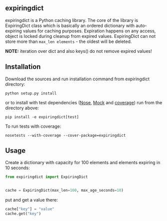 expiringdict
------------

expiringdict is a Python caching library. The core of the library is ExpiringDict class which is basically an ordered
dictionary with auto-expiring values for caching purposes. Expiration happens on any access, object is locked during
cleanup from expired values. ExpiringDict can not store more than `max_len elements` - the oldest will be deleted.

**NOTE:** iteration over dict and also keys() do not remove expired values!


Installation
------------

Download the sources and run installation command from expiringdict directory:
```
python setup.py install
```
or to install with test dependencies ([Nose](http://readthedocs.org/docs/nose/en/latest/),
[Mock](http://www.voidspace.org.uk/python/mock/) and [coverage](http://nedbatchelder.com/code/coverage/))
run from the directory above:
```
pip install -e expiringdict[test]
```

To run tests with coverage:
```
nosetests --with-coverage --cover-package=expiringdict
```

Usage
-----

Create a dictionary with capacity for 100 elements and elements expiring in 10 seconds:
```python
from expiringdict import ExpiringDict


cache = ExpiringDict(max_len=100, max_age_seconds=10)
```
put and get a value there:
```python
cache["key"] = "value"
cache.get("key")
```

